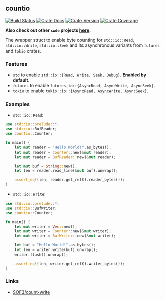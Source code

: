 ## countio

[![Build Status][action-badge]][action-url]
[![Crate Docs][docs-badge]][docs-url]
[![Crate Version][crates-badge]][crates-url]
[![Crate Coverage][coverage-badge]][coverage-url]

**Also check out other `xwde` projects [here](https://github.com/xwde).**

[action-badge]: https://img.shields.io/github/actions/workflow/status/xwde/countio/build.yaml?branch=main&label=build&logo=github&style=flat-square
[action-url]: https://github.com/xwde/countio/actions/workflows/build.yaml
[crates-badge]: https://img.shields.io/crates/v/countio.svg?logo=rust&style=flat-square
[crates-url]: https://crates.io/crates/countio
[docs-badge]: https://img.shields.io/docsrs/countio?logo=Docs.rs&style=flat-square
[docs-url]: http://docs.rs/countio
[coverage-badge]: https://img.shields.io/codecov/c/github/xwde/countio?style=flat-square
[coverage-url]: https://app.codecov.io/gh/xwde/countio

The wrapper struct to enable byte counting for `std::io::Read`,
`std::io::Write`, `std::io::Seek` and its asynchronous variants from `futures`
and `tokio` crates.

### Features

- `std` to enable `std::io::{Read, Write, Seek, Debug}`. **Enabled by default**.
- `futures` to enable `futures_io::{AsyncRead, AsyncWrite, AsyncSeek}`.
- `tokio` to enable `tokio::io::{AsyncRead, AsyncWrite, AsyncSeek}`.

### Examples

- `std::io::Read`:

```rust
use std::io::prelude::*;
use std::io::BufReader;
use countio::Counter;

fn main() {
    let mut reader = "Hello World!".as_bytes();
    let mut reader = Counter::new(&mut reader);
    let mut reader = BufReader::new(&mut reader);

    let mut buf = String::new();
    let len = reader.read_line(&mut buf).unwrap();

    assert_eq!(len, reader.get_ref().reader_bytes());
}
```

- `std::io::Write`:

```rust
use std::io::prelude::*;
use std::io::BufWriter;
use countio::Counter;

fn main() {
    let mut writer = Vec::new();
    let mut writer = Counter::new(&mut writer);
    let mut writer = BufWriter::new(&mut writer);

    let buf = "Hello World!".as_bytes();
    let len = writer.write(buf).unwrap();
    writer.flush().unwrap();

    assert_eq!(len, writer.get_ref().writer_bytes());
}
```

### Links

- [SOF3/count-write](https://crates.io/crates/count-write)
